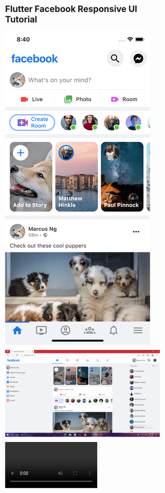 # Flutter Facebook Responsive UI Tutorial

![Mobile Screenshot](screenshots/facebook-mobile.png)

![Web Screenshot](screenshots/webscreening.png)

![screen record](screenshots/screenrecord.mp4)


